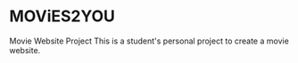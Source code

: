 # MOViES2YOU
 Movie Website Project
This is a student's personal project to create a movie website.
